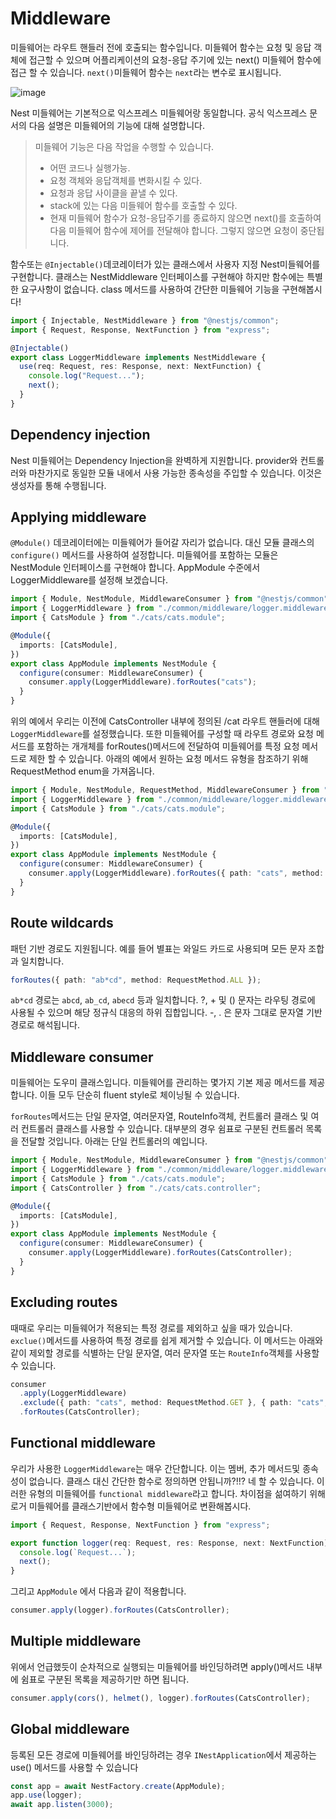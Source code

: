 # Middleware

미들웨어는 라우트 핸들러 전에 호출되는 함수입니다. 미들웨어 함수는 요청 및 응답 객체에 접근할 수 있으며 어플리케이션의 요청-응답 주기에 있는 next() 미들웨어 함수에 접근 할 수 있습니다. `next()`미들웨어 함수는 `next`라는 변수로 표시됩니다.

![image](https://user-images.githubusercontent.com/63354527/152908342-dcaf81f8-c2e2-4e1f-a053-5da59538e862.png)

Nest 미들웨어는 기본적으로 익스프레스 미들웨어랑 동일합니다. 공식 익스프레스 문서의 다음 설명은 미들웨어의 기능에 대해 설명합니다.

> 미들웨어 기능은 다음 작업을 수행할 수 있습니다.
>
> - 어떤 코드나 실행가능.
> - 요청 객체와 응답객체를 변화시킬 수 있다.
> - 요청과 응답 사이클을 끝낼 수 있다.
> - stack에 있는 다음 미들웨어 함수를 호출할 수 있다.
> - 현재 미들웨어 함수가 요청-응답주기를 종료하지 않으면 next()를 호출하여 다음 미들웨어 함수에 제어를 전달해야 합니다. 그렇지 않으면 요청이 중단됩니다.

함수또는 `@Injectable()`데코레이터가 있는 클래스에서 사용자 지정 Nest미들웨어를 구현합니다. 클래스는 NestMiddleware 인터페이스를 구현해야 하지만 함수에는 특별한 요구사항이 없습니다. class 메서드를 사용하여 간단한 미들웨어 기능을 구현해봅시다!

```typescript
import { Injectable, NestMiddleware } from "@nestjs/common";
import { Request, Response, NextFunction } from "express";

@Injectable()
export class LoggerMiddleware implements NestMiddleware {
  use(req: Request, res: Response, next: NextFunction) {
    console.log("Request...");
    next();
  }
}
```

## Dependency injection

Nest 미들웨어는 Dependency Injection을 완벽하게 지원합니다. provider와 컨트롤러와 마찬가지로 동일한 모듈 내에서 사용 가능한 종속성을 주입할 수 있습니다. 이것은 생성자를 통해 수행됩니다.

## Applying middleware

`@Module()` 데코레이터에는 미들웨어가 들어갈 자리가 없습니다. 대신 모듈 클래스의 `configure()` 메서드를 사용하여 설정합니다. 미들웨어를 포함하는 모듈은 NestModule 인터페이스를 구현해야 합니다. AppModule 수준에서 LoggerMiddleware를 설정해 보겠습니다.

```typescript
import { Module, NestModule, MiddlewareConsumer } from "@nestjs/common";
import { LoggerMiddleware } from "./common/middleware/logger.middleware";
import { CatsModule } from "./cats/cats.module";

@Module({
  imports: [CatsModule],
})
export class AppModule implements NestModule {
  configure(consumer: MiddlewareConsumer) {
    consumer.apply(LoggerMiddleware).forRoutes("cats");
  }
}
```

위의 예에서 우리는 이전에 CatsController 내부에 정의된 /cat 라우트 핸들러에 대해 `LoggerMiddleware`를 설정했습니다. 또한 미들웨어를 구성할 때 라우트 경로와 요청 메서드를 포함하는 개개체를 forRoutes()메서드에 전달하여 미들웨어를 특정 요청 메서드로 제한 할 수 있습니다. 아래의 예에서 원하는 요청 메서드 유형을 참조하기 위해 RequestMethod enum을 가져옵니다.

```typescript
import { Module, NestModule, RequestMethod, MiddlewareConsumer } from "@nestjs/common";
import { LoggerMiddleware } from "./common/middleware/logger.middleware";
import { CatsModule } from "./cats/cats.module";

@Module({
  imports: [CatsModule],
})
export class AppModule implements NestModule {
  configure(consumer: MiddlewareConsumer) {
    consumer.apply(LoggerMiddleware).forRoutes({ path: "cats", method: RequestMethod.GET });
  }
}
```

## Route wildcards

패턴 기반 경로도 지원됩니다. 예를 들어 별표는 와일드 카드로 사용되며 모든 문자 조합과 일치합니다.

```typescript
forRoutes({ path: "ab*cd", method: RequestMethod.ALL });
```

`ab*cd` 경로는 `abcd`, `ab_cd`, `abecd` 등과 일치합니다. ?, + 및 () 문자는 라우팅 경로에 사용될 수 있으며 해당 정규식 대응의 하위 집합입니다. -, . 은 문자 그대로 문자열 기반 경로로 해석됩니다.

## Middleware consumer

미들웨어는 도우미 클래스입니다. 미들웨어를 관리하는 몇가지 기본 제공 메서드를 제공합니다. 이들 모두 단순히 fluent style로 체이닝될 수 있습니다.

`forRoutes`메서드는 단일 문자열, 여러문자열, RouteInfo객체, 컨트롤러 클래스 및 여러 컨트롤러 클래스를 사용할 수 있습니다. 대부분의 경우 쉼표로 구분된 컨트롤러 목록을 전달할 것입니다. 아래는 단일 컨트롤러의 예입니다.

```typescript
import { Module, NestModule, MiddlewareConsumer } from "@nestjs/common";
import { LoggerMiddleware } from "./common/middleware/logger.middleware";
import { CatsModule } from "./cats/cats.module";
import { CatsController } from "./cats/cats.controller";

@Module({
  imports: [CatsModule],
})
export class AppModule implements NestModule {
  configure(consumer: MiddlewareConsumer) {
    consumer.apply(LoggerMiddleware).forRoutes(CatsController);
  }
}
```

## Excluding routes

때때로 우리는 미들웨어가 적용되는 특정 경로를 제외하고 싶을 때가 있습니다. `exclue()`메서드를 사용하여 특정 경로를 쉽게 제거할 수 있습니다. 이 메서드는 아래와 같이 제외할 경로를 식별하는 단일 문자열, 여러 문자열 또는 `RouteInfo`객체를 사용할 수 있습니다.

```typescript
consumer
  .apply(LoggerMiddleware)
  .exclude({ path: "cats", method: RequestMethod.GET }, { path: "cats", method: RequestMethod.POST }, "cats/(.*)")
  .forRoutes(CatsController);
```

## Functional middleware

우리가 사용한 `LoggerMiddleware`는 매우 간단합니다. 이는 멤버, 추가 메서드및 종속성이 없습니다. 클래스 대신 간단한 함수로 정의하면 안됩니까?!!? 네 할 수 있습니다. 이러한 유형의 미들웨어를 `functional middleware`라고 합니다. 차이점을 섦여하기 위해 로거 미들웨어를 클래스기반에서 함수형 미들웨어로 변환해봅시다.

```typescript
import { Request, Response, NextFunction } from "express";

export function logger(req: Request, res: Response, next: NextFunction) {
  console.log(`Request...`);
  next();
}
```

그리고 `AppModule` 에서 다음과 같이 적용합니다.

```typescript
consumer.apply(logger).forRoutes(CatsController);
```

## Multiple middleware

위에서 언급했듯이 순차적으로 실행되는 미들웨어를 바인딩하려면 apply()메서드 내부에 쉼표로 구분된 목록을 제공하기만 하면 됩니다.

```typescript
consumer.apply(cors(), helmet(), logger).forRoutes(CatsController);
```

## Global middleware

등록된 모든 경로에 미들웨어를 바인딩하려는 경우 `INestApplication`에서 제공하는 use() 메서드를 사용할 수 있습니다

```typescript
const app = await NestFactory.create(AppModule);
app.use(logger);
await app.listen(3000);
```
